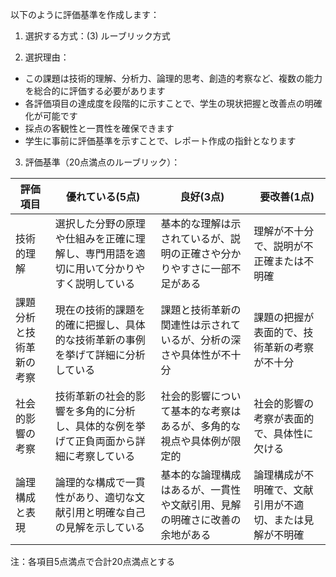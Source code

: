 以下のように評価基準を作成します：

1. 選択する方式：(3) ルーブリック方式

2. 選択理由：
- この課題は技術的理解、分析力、論理的思考、創造的考察など、複数の能力を総合的に評価する必要があります
- 各評価項目の達成度を段階的に示すことで、学生の現状把握と改善点の明確化が可能です
- 採点の客観性と一貫性を確保できます
- 学生に事前に評価基準を示すことで、レポート作成の指針となります

3. 評価基準（20点満点のルーブリック）：

| 評価項目 | 優れている(5点) | 良好(3点) | 要改善(1点) |
|---------|---------------|----------|-----------|
| 技術的理解 | 選択した分野の原理や仕組みを正確に理解し、専門用語を適切に用いて分かりやすく説明している | 基本的な理解は示されているが、説明の正確さや分かりやすさに一部不足がある | 理解が不十分で、説明が不正確または不明確 |
| 課題分析と技術革新の考察 | 現在の技術的課題を的確に把握し、具体的な技術革新の事例を挙げて詳細に分析している | 課題と技術革新の関連性は示されているが、分析の深さや具体性が不十分 | 課題の把握が表面的で、技術革新の考察が不十分 |
| 社会的影響の考察 | 技術革新の社会的影響を多角的に分析し、具体的な例を挙げて正負両面から詳細に考察している | 社会的影響について基本的な考察はあるが、多角的な視点や具体例が限定的 | 社会的影響の考察が表面的で、具体性に欠ける |
| 論理構成と表現 | 論理的な構成で一貫性があり、適切な文献引用と明確な自己の見解を示している | 基本的な論理構成はあるが、一貫性や文献引用、見解の明確さに改善の余地がある | 論理構成が不明確で、文献引用が不適切、または見解が不明確 |

注：各項目5点満点で合計20点満点とする
